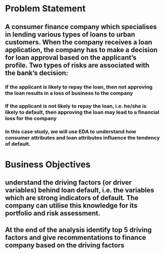 # Problem Statement
## A consumer finance company which specialises in lending various types of loans to urban customers. When the company receives a loan application, the company has to make a decision for loan approval based on the applicant’s profile. Two types of risks are associated with the bank’s decision:

### If the applicant is likely to repay the loan, then not approving the loan results in a loss of business to the company

### If the applicant is not likely to repay the loan, i.e. he/she is likely to default, then approving the loan may lead to a financial loss for the company


### In this case study, we will use EDA to understand how consumer attributes and loan attributes influence the tendency of default.

# Business Objectives
## understand the driving factors (or driver variables) behind loan default, i.e. the variables which are strong indicators of default. The company can utilise this knowledge for its portfolio and risk assessment. 
## At the end of the analysis identify top 5 driving factors and give recommentations to finance company based on the driving factors
